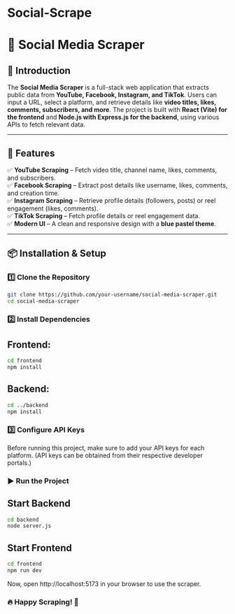 ﻿# Social-Scrape

# 📌 Social Media Scraper

## 🔹 Introduction
The **Social Media Scraper** is a full-stack web application that extracts public data from **YouTube, Facebook, Instagram, and TikTok**. Users can input a URL, select a platform, and retrieve details like **video titles, likes, comments, subscribers, and more**. The project is built with **React (Vite) for the frontend** and **Node.js with Express.js for the backend**, using various APIs to fetch relevant data.

---

## 🚀 Features
✅ **YouTube Scraping** – Fetch video title, channel name, likes, comments, and subscribers.  
✅ **Facebook Scraping** – Extract post details like username, likes, comments, and creation time.  
✅ **Instagram Scraping** – Retrieve profile details (followers, posts) or reel engagement (likes, comments).  
✅ **TikTok Scraping** – Fetch profile details or reel engagement data.  
✅ **Modern UI** – A clean and responsive design with a **blue pastel theme**.  

---

## 📦 Installation & Setup

### 1️⃣ Clone the Repository
```sh
git clone https://github.com/your-username/social-media-scraper.git
cd social-media-scraper
```

### 2️⃣ Install Dependencies
## Frontend:
```sh
cd frontend
npm install
```
## Backend:
```sh
cd ../backend
npm install
```

### 3️⃣ Configure API Keys
Before running this project, make sure to add your API keys for each platform.
(API keys can be obtained from their respective developer portals.)

### ▶️ Run the Project
## Start Backend
```sh
cd backend
node server.js
```
## Start Frontend
```sh
cd frontend
npm run dev
```
Now, open http://localhost:5173 in your browser to use the scraper.

### 🔥 Happy Scraping! 🚀








